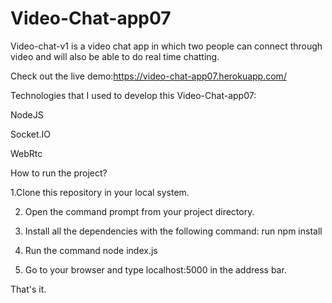 # Video-Chat-app07

Video-chat-v1 is a video chat app in which two people can connect through video and will also be able to do real time chatting.


Check out the live demo:https://video-chat-app07.herokuapp.com/



Technologies that I used to develop this Video-Chat-app07:

NodeJS

Socket.IO

WebRtc


How to run the project?


 1.Clone this repository in your local system.

2. Open the command prompt from your project directory.

3. Install all the dependencies with the following command:
   run npm install  
   
4. Run the command node index.js

5. Go to your browser and type localhost:5000 in the address bar.

That's it.
